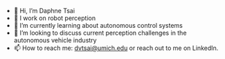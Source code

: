 - 👋 Hi, I’m Daphne Tsai
- 👀 I work on robot perception
- 🌱 I’m currently learning about autonomous control systems 
- 💞️ I’m looking to discuss current perception challenges in the autonomous vehicle industry
- 📫 How to reach me: dvtsai@umich.edu or reach out to me on LinkedIn.

<!---
dvtsai/dvtsai is a ✨ special ✨ repository because its `README.md` (this file) appears on your GitHub profile.
You can click the Preview link to take a look at your changes.
--->
